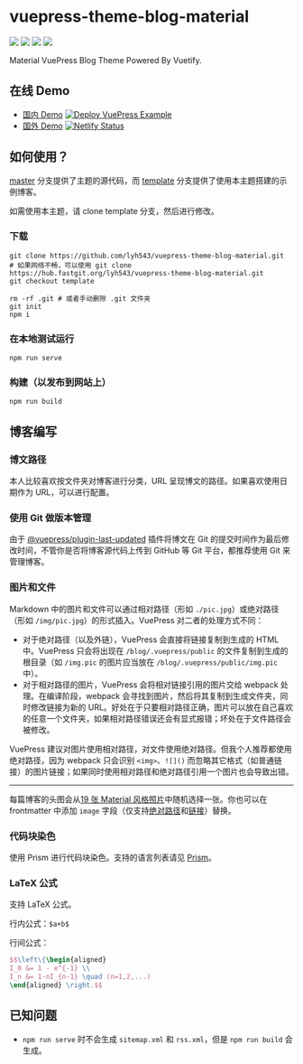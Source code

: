 # vuepress-theme-blog-material

[![](https://img.shields.io/npm/l/vuepress-theme-blog-material.svg)](https://github.com/lyh543/vuepress-theme-blog-material/blob/master/LICENSE) [![](https://img.shields.io/npm/v/vuepress-theme-blog-material.svg)](https://www.npmjs.com/package/vuepress-theme-blog-material) [![](https://img.shields.io/npm/dt/vuepress-theme-blog-material.svg)](https://www.npmjs.com/package/vuepress-theme-blog-material) [![](https://img.shields.io/github/last-commit/lyh543/vuepress-theme-blog-material.svg)](https://github.com/lyh543/vuepress-theme-blog-material/commits/master)

Material VuePress Blog Theme Powered By Vuetify.

## 在线 Demo

* [国内 Demo](https://vuepress-theme-blog-material.lyh543.cn/) [![Deploy VuePress Example](https://github.com/lyh543/vuepress-theme-blog-material/actions/workflows/deploy-template.yml/badge.svg)](https://github.com/lyh543/vuepress-theme-blog-material/actions/workflows/deploy-template.yml)
* [国外 Demo](https://vuepress-theme-blog-material.netlify.app/) [![Netlify Status](https://api.netlify.com/api/v1/badges/1c1bdacd-89b2-4b60-a19d-58929dab5f16/deploy-status)](https://app.netlify.com/sites/vuepress-theme-blog-material/deploys)

## 如何使用？

[master](https://github.com/lyh543/vuepress-theme-blog-material/tree/master) 分支提供了主题的源代码，而 [template](https://github.com/lyh543/vuepress-theme-blog-material/tree/template) 分支提供了使用本主题搭建的示例博客。

如需使用本主题，请 clone template 分支，然后进行修改。

### 下载

```shell
git clone https://github.com/lyh543/vuepress-theme-blog-material.git
# 如果网络不畅，可以使用 git clone https://hub.fastgit.org/lyh543/vuepress-theme-blog-material.git
git checkout template

rm -rf .git # 或者手动删除 .git 文件夹
git init
npm i
```

### 在本地测试运行

```shell
npm run serve
```

### 构建（以发布到网站上）

```shell
npm run build
```

## 博客编写

### 博文路径

本人比较喜欢按文件夹对博客进行分类，URL 呈现博文的路径。如果喜欢使用日期作为 URL，可以进行配置。

### 使用 Git 做版本管理

由于 [@vuepress/plugin-last-updated](https://vuepress.vuejs.org/plugin/official/plugin-last-updated.html) 插件将博文在 Git 的提交时间作为最后修改时间，不管你是否将博客源代码上传到 GitHub 等 Git 平台，都推荐使用 Git 来管理博客。

### 图片和文件

Markdown 中的图片和文件可以通过相对路径（形如 `./pic.jpg`）或绝对路径（形如 `/img/pic.jpg`）的形式插入。VuePress 对二者的处理方式不同：

* 对于绝对路径（以及外链），VuePress 会直接将链接复制到生成的 HTML 中。VuePress 只会将出现在 `/blog/.vuepress/public` 的文件复制到生成的根目录（如 `/img.pic` 的图片应当放在 `/blog/.vuepress/public/img.pic` 中）。
* 对于相对路径的图片，VuePress 会将相对链接引用的图片交给 webpack 处理。在编译阶段，webpack 会寻找到图片，然后将其复制到生成文件夹，同时修改链接为新的 URL。好处在于只要相对路径正确，图片可以放在自己喜欢的任意一个文件夹，如果相对路径错误还会有显式报错；坏处在于文件路径会被修改。

VuePress 建议对图片使用相对路径，对文件使用绝对路径。但我个人推荐都使用绝对路径，因为 webpack 只会识别 `<img>`、`![]()` 而忽略其它格式（如普通链接）的图片链接；如果同时使用相对路径和绝对路径引用一个图片也会导致出错。

-------------

每篇博客的头图会从[19 张 Material 风格照片](https://github.com/lyh543/vuepress-theme-blog-material/tree/template/blog/.vuepress/public/theme/random)中随机选择一张。你也可以在 frontmatter 中添加 `image` 字段（仅支持[绝对路径](https://github.com/lyh543/vuepress-theme-blog-material/blob/template/blog/_posts/markdown/markdown-demo.md)和[链接](https://github.com/lyh543/vuepress-theme-blog-material/blob/template/blog/_posts/markdown/markdown-demo-2.md)）替换。

### 代码块染色

使用 Prism 进行代码块染色。支持的语言列表请见 [Prism](https://prismjs.com/#languages-list)。

### LaTeX 公式

支持 LaTeX 公式。

行内公式：`$a+b$`

行间公式：

```latex
$$\left\{\begin{aligned}
I_0 &= 1 - e^{-1} \\
I_n &= 1-nI_{n-1} \quad (n=1,2,...)
\end{aligned} \right.$$
```

## 已知问题

* `npm run serve` 时不会生成 `sitemap.xml` 和 `rss.xml`，但是 `npm run build` 会生成。
